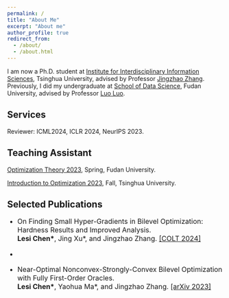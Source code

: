 ```yaml
---
permalink: /
title: "About Me"
excerpt: "About me"
author_profile: true
redirect_from: 
  - /about/
  - /about.html
---
```


I am now a Ph.D. student at [Institute for Interdisciplinary Information Sciences](https://iiis.tsinghua.edu.cn/about/), Tsinghua University, advised by Professor [Jingzhao Zhang](https://scholar.google.com/citations?user=8NudxYsAAAAJ&hl=en&oi=ao). Previously, I did my undergraduate at [School of Data Science](http://www.sds.fudan.edu.cn), Fudan University, advised by Professor [Luo Luo](https://luoluo-sds.github.io). 

## Services

Reviewer: ICML2024, ICLR 2024, NeurIPS 2023.

## Teaching Assistant

[Optimization Theory 2023](https://luoluo-sds.github.io/teaching/data620020.html), Spring, Fudan University.

[Introduction to Optimization 2023](https://sites.google.com/view/jingzhao/teaching/fall-2023-intro-to-optimization), Fall, Tsinghua University.

<h2> Selected Publications </h2>

<ul>
<font size="3">
<li><p> On Finding Small Hyper-Gradients in Bilevel Optimization: Hardness Results and Improved Analysis. <br />
 <b>Lesi Chen*</b>, Jing Xu*, and Jingzhao Zhang. <a href="https://arxiv.org/abs/2301.00712">[COLT 2024] </a>
</p></li>
<li><p>

<li><p> Near-Optimal Nonconvex-Strongly-Convex Bilevel Optimization with Fully First-Order Oracles. <br />
 <b>Lesi Chen*</b>, Yaohua Ma*, and Jingzhao Zhang. <a href="https://arxiv.org/abs/2306.14853">[arXiv 2023]  </a>
 </p></li>

</ul>


